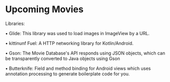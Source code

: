 # Upcoming Movies

Libraries:

• Glide: This library was used to load images in ImageView by a URL.

• kittinunf Fuel: A HTTP networking library for Kotlin/Android.

• Gson: The Movie Database's API responds using JSON objects, which can be transparently converted to Java objects using Gson

• Butterknife: Field and method binding for Android views which uses annotation processing to generate boilerplate code for you.